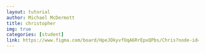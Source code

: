 ```yaml
---
layout: tutorial
author: Michael McDermott
title: christopher
img: true
categories: [student]
link: https://www.figma.com/board/HpeJOkyvfOqA6RrEpxQPbs/Chris?node-id=0-1&t=mbcGJ2Jvj5JPSSfi-1
---
```

